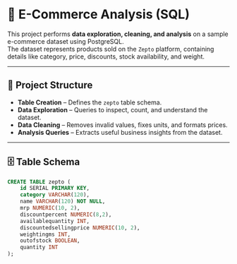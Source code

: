 # 🛒 E-Commerce Analysis (SQL)

This project performs **data exploration, cleaning, and analysis** on a sample e-commerce dataset using PostgreSQL.  
The dataset represents products sold on the `Zepto` platform, containing details like category, price, discounts, stock availability, and weight.

---

## 📂 Project Structure
- **Table Creation** – Defines the `zepto` table schema.
- **Data Exploration** – Queries to inspect, count, and understand the dataset.
- **Data Cleaning** – Removes invalid values, fixes units, and formats prices.
- **Analysis Queries** – Extracts useful business insights from the dataset.

---

## 🗄 Table Schema
```sql
CREATE TABLE zepto (
    id SERIAL PRIMARY KEY,
    category VARCHAR(120),
    name VARCHAR(120) NOT NULL,
    mrp NUMERIC(10, 2),
    discountpercent NUMERIC(8,2),
    availablequantity INT,
    discountedsellingprice NUMERIC(10, 2),
    weightingms INT,
    outofstock BOOLEAN,
    quantity INT
);
